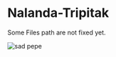# Nalanda-Tripitak
Some Files path are not fixed yet. 

![sad pepe](https://user-images.githubusercontent.com/60976347/178439773-22d98b57-d00f-4b5f-bff6-99c592175858.png)
